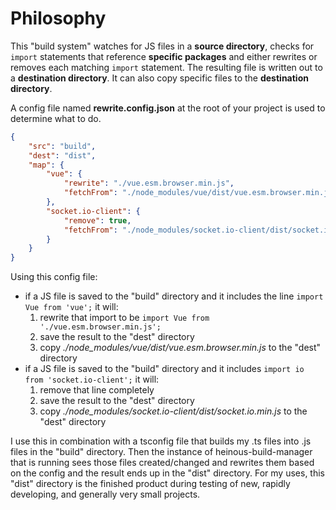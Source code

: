 # Philosophy
This "build system" watches for JS files in a **source directory**, checks for `import` statements that reference **specific packages** and either rewrites or removes each matching `import` statement. The resulting file is written out to a **destination directory**. It can also copy specific files to the **destination directory**.

A config file named **rewrite.config.json** at the root of your project is used to determine what to do.

```json
{
    "src": "build",
    "dest": "dist",
    "map": {
        "vue": {
            "rewrite": "./vue.esm.browser.min.js",
            "fetchFrom": "./node_modules/vue/dist/vue.esm.browser.min.js"
        },
        "socket.io-client": {
            "remove": true,
            "fetchFrom": "./node_modules/socket.io-client/dist/socket.io.min.js"
        }
    }
}
```

Using this config file:
* if a JS file is saved to the "build" directory and it includes the line ```import Vue from 'vue';``` it will:
  1. rewrite that import to be ```import Vue from './vue.esm.browser.min.js';``` 
  2. save the result to the "dest" directory
  3. copy *./node_modules/vue/dist/vue.esm.browser.min.js* to the "dest" directory
* if a JS file is saved to the "build" directory and it includes ```import io from 'socket.io-client';``` it will:
  1. remove that line completely 
  2. save the result to the "dest" directory
  3. copy *./node_modules/socket.io-client/dist/socket.io.min.js* to the "dest" directory

I use this in combination with a tsconfig file that builds my .ts files into .js files in the "build" directory. Then the instance of heinous-build-manager that is running sees those files created/changed and rewrites them based on the config and the result ends up in the "dist" directory. For my uses, this "dist" directory is the finished product during testing of new, rapidly developing, and generally very small projects.